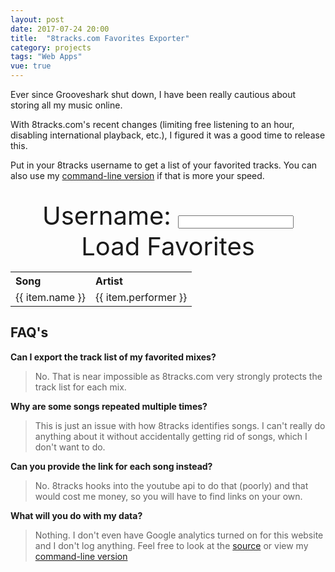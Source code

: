 ```yaml
---
layout: post
date: 2017-07-24 20:00
title:  "8tracks.com Favorites Exporter"
category: projects
tags: "Web Apps"
vue: true
---
```

<script type="text/javascript">
  window.onload = function () {
    var demo = new Vue({
      el: '.container',
      data: {
        username: 'therealginger',
        exportType: 'favorite_tracks',
        generaltracks: null,
        tracks: null
      },
     watch: {
        username: 'fetchData'
      },
      methods: {
        fetchData: function () {
          var xhr = new XMLHttpRequest()
          var self = this
          xhr.open('GET', 'https://8tracks.com/users/' + self.username + '/favorite_tracks?per_page=300&format=jsonh')
          xhr.onload = function () {
            self.generaltracks = JSON.parse(xhr.responseText)
            self.tracks = self.generaltracks.favorite_tracks
          }
          xhr.send()
        }
      }
    })
  }

</script>
  <div class="container">
    <p>Ever since Grooveshark shut down, I have been really cautious about storing all my music online.</p>
    <p>With 8tracks.com's recent changes (limiting free listening to an hour, disabling international playback, etc.), I figured it was a good time to release this.</p>
    <p>Put in your 8tracks username to get a list of your favorited tracks. You can also use my <a href="https://github.com/graysonkent/misc-scripts/blob/master/bash/8tracks.sh">command-line version</a> if that is more your speed.</p>
    </br>

   <div style="font-size:40px; text-align:center">
      <span>Username:</span>
      <input type="text" v-model="username">
      <a href="#" style="text-decoration:none;" @click.stop="fetchData">Load Favorites</a>
   </div>

    
  <div contenteditable="true" v-if="tracks != null">
     <table>
       <tr align="left">
         <th>Song</th>
         <th>Artist</th>
       </tr>
       <tr v-for="(item, index) in tracks" :key="item.name"/>
         <td>{{ item.name }}</td>
         <td>{{ item.performer }}</td>
       </tr>
     </table>

   </div>
     <h2>FAQ's</h2>
     <p><strong>Can I export the track list of my favorited mixes?</strong></p>
     <blockquote><p>No. That is near impossible as 8tracks.com very strongly protects the track list for each mix.</p></blockquote>
     <p><strong>Why are some songs repeated multiple times?</strong></p>
     <blockquote><p>This is just an issue with how 8tracks identifies songs. I can't really do anything about it without accidentally getting rid of songs, which I don't want to do.</p></blockquote>
     <p><strong>Can you provide the link for each song instead?</strong></p>
     <blockquote><p>No. 8tracks hooks into the youtube api to do that (poorly) and that would cost me money, so you will have to find links on your own.</p></blockquote>
     <p><strong>What will you do with my data?</strong></p>
     <blockquote><p>Nothing. I don't even have Google analytics turned on for this website and I don't log anything. Feel free to look at the <a href="">source</a> or view my <a href="https://github.com/graysonkent/misc-scripts/blob/master/bash/8tracks.sh">command-line version</a></p></blockquote>
  </div>